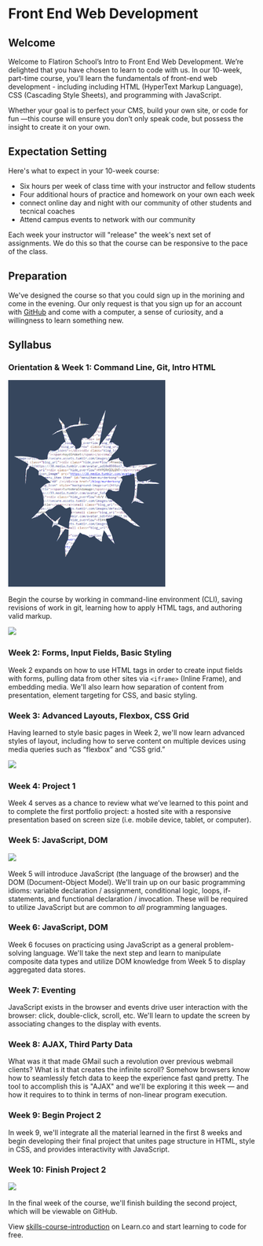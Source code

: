 # Front End Web Development

## Welcome

Welcome to Flatiron School’s Intro to Front End Web Development.  We’re delighted that you have chosen to learn to code with us.  In our 10-week, part-time course, you’ll learn the fundamentals of front-end web development - including including HTML (HyperText Markup Language), CSS (Cascading Style Sheets), and programming with JavaScript.

Whether your goal is to perfect your CMS, build your own site, or code for fun —this course will ensure you don’t only speak code, but possess the insight to create it on your own.

## Expectation Setting

Here's what to expect in your 10-week course:

* Six hours per week of class time with your instructor and fellow students
* Four additional hours of practice and homework on your own each week
* connect online day and night with our community of other students and tecnical coaches
* Attend campus events to network with our community

Each week your instructor will "release" the week's next set of assignments. We do this so that the course can be responsive to the pace of the class.

## Preparation

We've designed the course so that you could sign up in the morining and come in the evening. Our only request is that you sign up for an account with [GitHub](http://www.github.com) and come with a computer, a sense of curiosity, and a willingness to learn something new.

## Syllabus

### Orientation & Week 1: Command Line, Git, Intro HTML

<img src="./img/view_source.gif" alt="GIF of viewing source" height="420" width="320" />

Begin the course by working in command-line environment (CLI), saving revisions of work in git, learning how to apply HTML tags, and authoring valid markup.

![](./img/git_merge.gif)

### Week 2: Forms, Input Fields, Basic Styling

Week 2 expands on how to use HTML tags in order to create input fields with forms, pulling data from other sites via `<iframe>` (Inline Frame), and embedding media. We'll also learn how separation of content from presentation, element targeting for CSS, and basic styling.

### Week 3: Advanced Layouts, Flexbox, CSS Grid

Having learned to style basic pages in Week 2, we'll now learn advanced styles of layout, including how to serve content on multiple devices using media queries such as “flexbox” and “CSS grid.”

![](./img/typography.jpg)

### Week 4: Project 1

Week 4 serves as a chance to review what we’ve learned to this point and to complete the first portfolio project: a hosted site with a responsive presentation based on screen size (i.e. mobile device, tablet, or computer).

### Week 5: JavaScript, DOM

![](./img/js.gif)

Week 5 will introduce JavaScript (the language of the browser) and the DOM (Document-Object Model). We'll train up on our basic programming idioms: variable declaration / assignment, conditional logic, loops, if-statements, and functional declaration / invocation. These will be required to utilize JavaScript but are common to _all_ programming languages.

### Week 6: JavaScript, DOM

Week 6 focuses on practicing using JavaScript as a general problem-solving language. We'll take the next step and learn to manipulate composite data types and utilize DOM knowledge from Week 5 to display aggregated data stores.

### Week 7: Eventing

JavaScript exists in the browser and events drive user interaction with the browser: click, double-click, scroll, etc. We'll learn to update the screen by associating changes to the display with events.

### Week 8: AJAX, Third Party Data

What was it that made GMail such a revolution over previous webmail clients? What is it that creates the infinite scroll? Somehow browsers know how to seamlessly fetch data to keep the experience fast qand pretty. The tool to accomplish this is "AJAX" and we'll be exploring it this week &mdash; and how it requires to to think in terms of non-linear program execution.

### Week 9: Begin Project 2

In week 9, we'll integrate all the material learned in the first 8 weeks and begin developing their final project that unites page structure in HTML, style in CSS, and provides interactivity with JavaScript.

### Week 10: Finish Project 2

![](./img/wedding-invite-demo-2.gif)

In the final week of the course, we'll finish building the second project, which will be viewable on GitHub.

<p class='util--hide'>View <a href='https://learn.co/lessons/skills-course-introduction'>skills-course-introduction</a> on Learn.co and start learning to code for free.</p>
